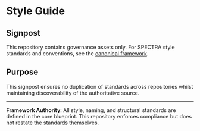 # Style Guide

## Signpost

This repository contains governance assets only. For SPECTRA style standards and conventions, see the [canonical framework](https://github.com/SPECTRADataSolutions/core/blob/main/blueprint.yaml).

## Purpose

This signpost ensures no duplication of standards across repositories whilst maintaining discoverability of the authoritative source.

---

**Framework Authority**: All style, naming, and structural standards are defined in the core blueprint. This repository enforces compliance but does not restate the standards themselves.